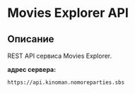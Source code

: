 # Movies Explorer API

## Описание

REST API сервиса Movies Explorer.

**адрес сервера:**

`https://api.kinoman.nomoreparties.sbs`
